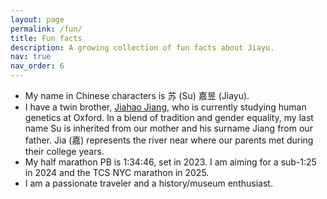 ```yaml
---
layout: page
permalink: /fun/
title: Fun facts
description: A growing collection of fun facts about Jiayu.
nav: true
nav_order: 6
---
```


- My name in Chinese characters is 苏 (Su) 嘉昱 (Jiayu). 
- I have a twin brother, [Jiahao Jiang](https://www.chg.ox.ac.uk/people/jiahao-jiang), who is currently studying human genetics at Oxford. In a blend of tradition and gender equality, my last name Su is inherited from our mother and his surname Jiang from our father. Jia (嘉) represents the river near where our parents met during their college years.
- My half marathon PB is 1:34:46, set in 2023. I am aiming for a sub-1:25 in 2024 and the TCS NYC marathon in 2025.
- I am a passionate traveler and a history/museum enthusiast. 